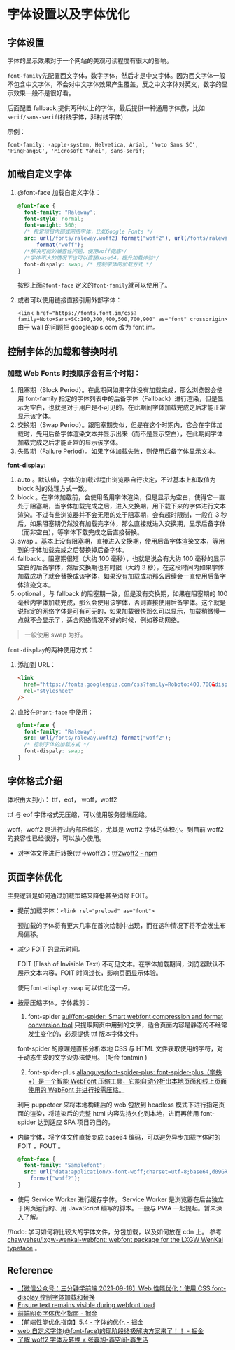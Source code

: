 # 字体设置以及字体优化

## 字体设置

字体的显示效果对于一个网站的美观可读程度有很大的影响。

`font-family`先配置西文字体，数字字体，然后才是中文字体。因为西文字体一般不包含中文字体，不会对中文字体效果产生覆盖，反之中文字体对英文，数字的显示效果一般不是很好看。

后面配置 fallback,提供两种以上的字体，最后提供一种通用字体族，比如 `serif/sans-serif`(衬线字体，非衬线字体)

示例：

`font-family: -apple-system, Helvetica, Arial, 'Noto Sans SC', 'PingFangSC', 'Microsoft Yahei', sans-serif;`

## 加载自定义字体

1. @font-face 加载自定义字体：

   ```css
   @font-face {
     font-family: "Raleway";
     font-style: normal;
     font-weight: 500;
     /* 指定项目内部或网络字体，比如Google Fonts */
     src: url(/fonts/raleway.woff2) format("woff2"), url(/fonts/raleway.woff)
         format("woff");
     /*解决可能的兼容性问题，使用woff兜底*/
     /*字体不大的情况下也可以直接base64，提升加载体验*/
     font-dispaly: swap; /* 控制字体的加载方式 */
   }
   ```

   按照上面`@font-face` 定义的`font-family`就可以使用了。

2. 或者可以使用链接直接引用外部字体：

   `<link href="https://fonts.font.im/css?family=Noto+Sans+SC:100,300,400,500,700,900" as="font" crossorigin>` 由于 wall 的问题把 googleapis.com 改为 font.im。

## 控制字体的加载和替换时机

### 加载 Web Fonts 时按顺序会有三个时期：

1. 阻塞期（Block Period）。在此期间如果字体没有加载完成，那么浏览器会使用 font-family 指定的字体列表中的后备字体（Fallback）进行渲染，但是显示为空白，也就是对于用户是不可见的。在此期间字体加载完成之后才能正常显示该字体。
2. 交换期（Swap Period）。跟阻塞期类似，但是在这个时期内，它会在字体加载时，先用后备字体渲染文本并显示出来（而不是显示空白），在此期间字体加载完成之后才能正常的显示该字体。
3. 失败期（Failure Period）。如果字体加载失败，则使用后备字体显示文本。

**font-display:**

1. auto 。默认值，字体的加载过程由浏览器自行决定，不过基本上和取值为 block 时的处理方式一致。
2. block 。在字体加载前，会使用备用字体渲染，但是显示为空白，使得它一直处于阻塞期，当字体加载完成之后，进入交换期，用下载下来的字体进行文本渲染。不过有些浏览器并不会无限的处于阻塞期，会有超时限制，一般在 3 秒后，如果阻塞期仍然没有加载完字体，那么直接就进入交换期，显示后备字体（而非空白），等字体下载完成之后直接替换。
3. swap 。基本上没有阻塞期，直接进入交换期，使用后备字体渲染文本，等用到的字体加载完成之后替换掉后备字体。
4. fallback 。阻塞期很短（大约 100 毫秒），也就是说会有大约 100 毫秒的显示空白的后备字体，然后交换期也有时限（大约 3 秒），在这段时间内如果字体加载成功了就会替换成该字体，如果没有加载成功那么后续会一直使用后备字体渲染文本。
5. optional 。与 fallback 的阻塞期一致，但是没有交换期，如果在阻塞期的 100 毫秒内字体加载完成，那么会使用该字体，否则直接使用后备字体。这个就是说指定的网络字体是可有可无的，如果加载很快那么可以显示，加载稍微慢一点就不会显示了，适合网络情况不好的时候，例如移动网络。

> 一般使用 swap 为好。

`font-display`的两种使用方式：

1. 添加到 URL：

   ```html
   <link
     href="https://fonts.googleapis.com/css?family=Roboto:400,700&display=swap"
     rel="stylesheet"
   />
   ```

2. 直接在`@font-face` 中使用：

   ```css
   @font-face {
     font-family: "Raleway";
     src: url(/fonts/raleway.woff2) format("woff2");
     /* 控制字体的加载方式 */
     font-dispaly: swap;
   }
   ```

## 字体格式介绍

体积由大到小： ttf，eof， woff，woff2

ttf 与 eof 字体格式无压缩，可以使用服务器端压缩。

woff，woff2 是进行过内部压缩的，尤其是 woff2 字体的体积小。到目前 woff2 的兼容性已经很好，可以放心使用。

- 对字体文件进行转换(ttf=>woff2)：[ttf2woff2 - npm](https://www.npmjs.com/package/ttf2woff2)

## 页面字体优化

主要逻辑是如何通过加载策略来降低甚至消除 FOIT。

- 提前加载字体：`<link rel="preload" as="font">`

  预加载的字体将有更大几率在首次绘制中出现，而在这种情况下将不会发生布局偏移。

- 减少 FOIT 的显示时间。

  FOIT (Flash of Invisible Text) 不可见文本。在字体加载期间，浏览器默认不展示文本内容，FOIT 时间过长，影响页面显示体验。

  使用`font-display:swap` 可以优化这一点。

- 按需压缩字体，字体裁剪：

  1. font-spider [aui/font-spider: Smart webfont compression and format conversion tool](https://github.com/aui/font-spider) 只提取网页中用到的文字，适合页面内容是静态的不经常发生变化的，必须提供 ttf 版本字体文件。

  font-spider 的原理是直接分析本地 CSS 与 HTML 文件获取使用的字符，对于动态生成的文字没办法使用。 (配合 fontmin )

  2. font-spider-plus [allanguys/font-spider-plus: font-spider-plus（字蛛+）是一个智能 WebFont 压缩工具，它能自动分析出本地页面和线上页面使用的 WebFont 并进行按需压缩。](https://github.com/allanguys/font-spider-plus)

  利用 puppeteer 来将本地构建后的 web 包放到 headless 模式下进行指定页面的渲染，将渲染后的完整 html 内容先持久化到本地，进而再使用 font-spider 达到适应 SPA 项目的目的。

- 内联字体，将字体文件直接变成 base64 编码，可以避免异步加载字体时的 FOIT ，FOUT 。
  ```css
  @font-face {
    font-family: "Samplefont";
    src: url("data:application/x-font-woff;charset=utf-8;base64,d09GRgABAAAAAHyoABMAAAAA4XQAAQAAAAAAAAAAAAAAAAAAAAAAAAAAAABG…")
      format("woff2");
  }
  ```
- 使用 Service Worker 进行缓存字体。
  Service Worker 是浏览器在后台独立于网页运行的、用 JavaScript 编写的脚本。一般与 PWA 一起提起。暂未深入了解。

//todo: 学习如何将比较大的字体文件，分包加载，以及如何放在 cdn 上。 参考 [chawyehsu/lxgw-wenkai-webfont: webfont package for the LXGW WenKai typeface](https://github.com/chawyehsu/lxgw-wenkai-webfont) 。

## Reference

- [【微信公众号：三分钟学前端 2021-09-18】Web 性能优化：使用 CSS font-display 控制字体加载和替换](https://mp.weixin.qq.com/s/ceFNHqKCkb-F21mnJx8VIQ)
- [Ensure text remains visible during webfont load](https://web.dev/font-display/)
- [前端网页字体优化指南 - 掘金](https://juejin.cn/post/6984971905069482021#heading-3)
- [【前端性能优化指南】5.4 - 字体的优化 - 掘金](https://juejin.cn/post/6970152547193454623)
- [web 自定义字体(@font-face)的现阶段终极解决方案来了！！ - 掘金](https://juejin.cn/post/7022897665302560782#heading-2)
- [了解 woff2 字体及转换 « 张鑫旭-鑫空间-鑫生活](https://www.zhangxinxu.com/wordpress/2018/07/known-woff2-mime-convert/)
